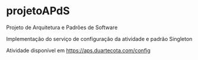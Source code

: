 # projetoAPdS
Projeto de Arquitetura e Padrões de Software

Implementação do serviço de configuração da atividade e padrão Singleton

Atividade disponível em https://aps.duartecota.com/config
